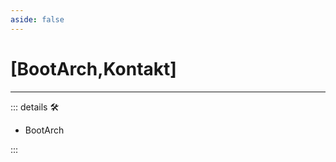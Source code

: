 ```yaml
---
aside: false
---
```

# <py>[BootArch,Kontakt]</py>

---

<!-- =================================================== -->
<!-- =================================================== -->
<!-- =================================================== -->
<!-- =================================================== -->
<!-- =================================================== -->
::: details 🛠

- BootArch

:::
